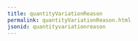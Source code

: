 ```yaml
---
title: quantityVariationReason
permalink: quantityVariationReason.html
jsonid: quantityvariationreason
---
```

